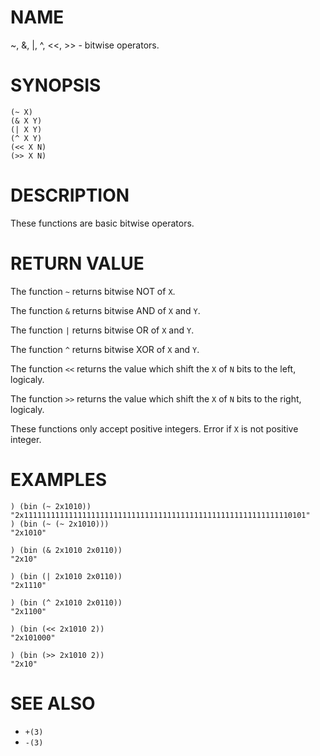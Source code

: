 # NAME
~, &, |, ^, <<, >> - bitwise operators.

# SYNOPSIS

    (~ X)
    (& X Y)
    (| X Y)
    (^ X Y)
    (<< X N)
    (>> X N)

# DESCRIPTION
These functions are basic bitwise operators.

# RETURN VALUE
The function `~` returns bitwise NOT of `X`.

The function `&` returns bitwise AND of `X` and `Y`.

The function `|` returns bitwise OR of `X` and `Y`.

The function `^` returns bitwise XOR of `X` and `Y`.

The function `<<` returns the value which shift the `X` of `N` bits to the left, logicaly.

The function `>>` returns the value which shift the `X` of `N` bits to the right, logicaly.

These functions only accept positive integers. Error if `X` is not positive integer.

# EXAMPLES

    ) (bin (~ 2x1010))
    "2x111111111111111111111111111111111111111111111111111111111110101"
    ) (bin (~ (~ 2x1010)))
    "2x1010"

    ) (bin (& 2x1010 2x0110))
    "2x10"

    ) (bin (| 2x1010 2x0110))
    "2x1110"

    ) (bin (^ 2x1010 2x0110))
    "2x1100"

    ) (bin (<< 2x1010 2))
    "2x101000"

    ) (bin (>> 2x1010 2))
    "2x10"

# SEE ALSO
- `+(3)`
- `-(3)`
